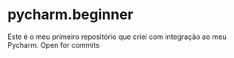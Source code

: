 # pycharm.beginner
Este é o meu primeiro repositório que criei com integração ao meu Pycharm. Open for commits 
